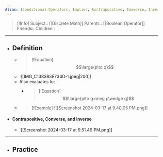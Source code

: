 ```yaml
---
Alias: [Conditional Operators, Implies, Contrapositive, Converse, Inverse]
---
```

> [!Info]
> Subject:: [[Discrete Math]]
> Parents:: [[Boolean Operator]]
> Friends:: 
> Children:: 
---
- ## Definition
	- > [!Equation]
	  > $$\large{p\to q}$$
	- ![[IMG_C1383B3E734D-1.jpeg|200]]
	- Also evaluates to:
		- >[!Equation]
		  > $$\large{p\to q=\neg p\wedge q}$$
	- > [!Example]
	  > ![[Screenshot 2024-03-17 at 9.40.05 PM.png]]
- #### Contrapositive, Converse, and Inverse
	- ![[Screenshot 2024-03-17 at 9.51.49 PM.png]]
---
- ## Practice